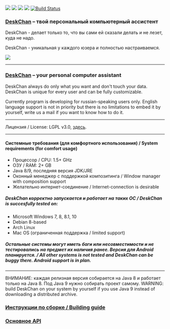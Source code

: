 ![](https://img.shields.io/badge/Java-1.8-orange.svg)
![](https://img.shields.io/badge/Kotlin-1.2.30-blue.svg)
![](https://img.shields.io/badge/Gradle-4.4-brightgreen.svg)
![](https://img.shields.io/badge/waifu-inside-blue.svg)
[![Build Status](https://travis-ci.org/DeskChan/DeskChan.svg?branch=master)](https://travis-ci.org/DeskChan/DeskChan)

### [DeskChan](https://deskchan.info/) – твой персональный компьютерный ассистент
 
 DeskChan - делает только то, что вы сами ей сказали делать и не лезет, куда не надо.
 
 DeskChan - уникальная у каждого юзера и полностью настраиваемся.

![](https://lh3.googleusercontent.com/eNFmO1O-gLNpVgMuzWJl8r8kaMugq8JGrGggUCRYdQHc3eWKniFjPTiLDJkKXRLh3zvRSlHi63C_C2gS3ihzVDdMvWBTFwFw_zlEJ3l6ZIGbezSX_Q-14vsHN-LyWXTAwF8foM8SjqubY2hrEfmNmugQMq2OzgGasQC5z-rbwy7AtM0GWcojpjzC3CP_J-EIH9yN8mWr1XO4krOmi-pYeFll7XJ2U653xFZ7OW3ju8WDSKWrTcrr8M0mcg1XUqAhvDpIQD0WG66sQrfpyv0m_M5Bg9fHxR9NX0JrlfPgdiPzSUfZyo-D1KYVY_gsR2vqIN_8X2jI_CDy6jtGkUpNUTdSp0-fo_8DeN8-dVTAp1-vxPq73mFqy0LNPalftlzRWv8ICiCu_W49AWNOyrXXEak28LPJqYDXyjDPjL1XHdHa7t1fno_Iu0FWVwRHCxkRbe93-giKXsDS8__phz_jwqZNHupXWZREe6-uDPWRX-08TNKh7e3tBsIxK7jpAadgdbsz0OOvDztt-j34liApBxhBKg49cSkmnFAk1QkU3izyveLVR5RHPnb5Hete2qkEMpQkpq9StL2tuexRExMBHQk6svvN_Xe5lyoQspMDGYJJ0am_zmo=w780-h613-no)

------

### [DeskChan](https://deskchan.info/) – your personal computer assistant

DeskChan always do only what you want and don't touch your data. DeskChan is unique for every user and can be fully customizable.

Currently program is developing for russian-speaking users only. English language support is not in priority but there is no limitations to embed it by yourself, write us a mail if you want to know how to do it.

-----

Лицензия / License:  LGPL v3.0, [здесь](https://github.com/DeskChan/DeskChan/blob/master/LICENSE).

------

#### Системные требования (для комфортного использования) / System requirements (for comfort usage)
* Процессор / CPU: 1.5+ GHz
* ОЗУ / RAM: 2+ GB
* Java 8/9, последняя версия JDK/JRE
* Оконный менеджер с поддержкой композитинга / Window manager with composition support
* Желательно интернет-соединение / Internet-connection is desirable
##### DeskChan корректно запускается и работает на таких ОС / DeskChan is succesfully tested on:
* Microsoft Windows 7, 8, 8.1, 10
* Debian 8-based
* Arch Linux
* Mac OS (ограниченная поддержка / limited support)
##### _Остальные системы могут иметь баги или несовместимости и не тестировались на предмет их наличия ранее. Версия для Android планируется. / All other systems is not tested and DeskChan can be buggy there. Android support is in plan._

----

ВНИМАНИЕ: каждая релизная версия собирается на Java 8 и работает только на Java 8. Под Java 9 нужно собирать проект самому. 
WARNING: build DeskChan on your system by yourself if you use Java 9 instead of downloading a distributed archive.

### [Инструкции по сборке / Building guide](https://github.com/DeskChan/DeskChan/wiki/%D0%A1%D0%B1%D0%BE%D1%80%D0%BA%D0%B0-%D0%B8-%D0%B7%D0%B0%D0%BF%D1%83%D1%81%D0%BA)
### [Основное API](https://github.com/DeskChan/DeskChan/wiki/DeskChan-General-API)
